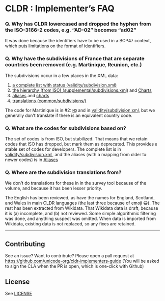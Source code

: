 CLDR : Implementer’s FAQ
===

### ​Q. Why has CLDR lowercased and dropped the hyphen from the ISO-3166-2 codes, e.g. “AD-02” becomes “ad02”

It was done because the identifiers have to be used in a BCP47 context, which puts limitations on the format of identifiers.

### Q.  Why have the subdivisions of France that are separate countries been removed (e.g. Martinique, Reunion, etc.)

The subdivisions occur in a few places in the XML data:

  1. [a complete list with status (validity/subdivision.xml)](http://www.unicode.org/repos/cldr/trunk/common/validity/subdivision.xml)
  1. [the hierarchy (from ISO) (supplemental/subdivisions.xml)](http://www.unicode.org/repos/cldr/trunk/common/supplemental/subdivisions.xml) and [Charts](http://www.unicode.org/cldr/charts/latest/supplemental/territory_subdivisions.html)
  1. [aliases](http://www.unicode.org/cldr/charts/latest/supplemental/aliases.html) and [charts](http://www.unicode.org/cldr/charts/latest/subdivisionNames/index.html)
  1. [translations (common/subdivisions/)](http://www.unicode.org/repos/cldr/trunk/common/subdivisions/)

The code for Martinique is in #2: [`MQ`](http://www.unicode.org/cldr/charts/latest/supplemental/territory_subdivisions.html#frmq) and in [validity/subdivision.xml](http://www.unicode.org/repos/cldr/trunk/common/validity/subdivision.xml), but we generally don't translate if there is an equivalent country code.

### Q. What are the codes for subdivisions based on?

The set of codes is from ISO, but stabilized. That means that we retain codes that ISO has dropped, but mark them as deprecated. This provides a stable set of codes for developers. The complete list is in [validity/subdivision.xml](http://www.unicode.org/repos/cldr/trunk/common/validity/subdivision.xml), and the aliases (with a mapping from older to newer codes) is in [Aliases](http://www.unicode.org/cldr/charts/latest/supplemental/aliases.html)

### Q. Where are the subdivision translations from?

We don't do translations for these in in the survey tool because of the volume, and because it has been lesser priority.

The English has been reviewed, as have the names for England, Scotland, and Wales in main CLDR languages (the last three because of emoji 😀). The rest has been extracted from Wikidata. That Wikidata data is draft, because it is (a) incomplete, and (b) not reviewed. Some simple algorithmic filtering was done, and anything suspect was omitted. When data is imported from Wikidata, existing data is not replaced, so any fixes are retained. 

-----

## Contributing

See an issue? Want to contribute? Please open a pull request at https://github.com/unicode-org/cldr-implementers-guide (You will be asked to sign the CLA when the PR is open, which is one-click with Github)


## License

See [LICENSE](LICENSE)